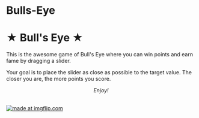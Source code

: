 # Bulls-Eye


<h1>★ Bull's Eye ★</h1>

<p>This is the awesome game of Bull's Eye where you can win points and earn fame by dragging a slider.</p>

<p>Your goal is to place the slider as close as possible to the target value. The closer you are, the more points you score.</p>

<p style="text-align:center"><em>Enjoy!</em></p>

</body>
</html>

<br>
<a href="https://imgflip.com/gif/2f64un"><img src="https://i.imgflip.com/2f64un.gif" title="made at imgflip.com"/></a>
